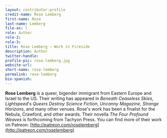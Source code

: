 ```yaml
---
layout: contributor-profile
credit-name: Rose Lemberg
first-name: Rose
last-name: Lemberg
file-as: l
role: Author
role-2:
role-3:
title: Rose Lemberg — Work in Fireside
description: Author
twitter-handle:
profile-pic: rose-lemberg.jpg
website-url:
short-name: rose-lemberg
permalink: rose-lemberg
bio-spanish:
---
```

  **Rose Lemberg** is a queer, bigender immigrant from Eastern Europe and Israel to the US. Their writing has appeared in _Beneath Ceaseless Skies_, _Lightspeed_'s _Queers Destroy Science Fiction_, _Uncanny Magazine_, _Strange Horizons_, and many other venues. Rose's work has been a finalist for the Nebula, Crawford, and other awards. Their novella _The Four Profound Weaves_ is forthcoming from Tachyon Press. You can find more of their work on Patreon: [http://patreon.com/roselemberg](http://patreon.com/roselemberg)
